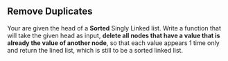 ## Remove Duplicates

Your are given the head of a **Sorted** Singly Linked list.
Write a function that will take the given head as input, **delete all nodes that have a value that is already the value of another node**, so that each value appears 1 time only and return the lined list, which is still to be a sorted linked list.
